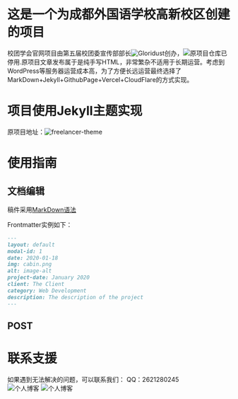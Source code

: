 # 这是一个为成都外国语学校高新校区创建的项目  

校团学会官网项目由第五届校团委宣传部部长![Gloridust](https://github.com/Gloridust)创办，![原项目仓库](https://github.com/Gloridust/cflsgx.top)已停用.原项目文章发布属于是纯手写HTML，非常繁杂不适用于长期运营。考虑到WordPress等服务器运营成本高，为了方便长远运营最终选择了MarkDown+Jekyll+GithubPage+Vercel+CloudFlare的方式实现。  

# 项目使用Jekyll主题实现  

原项目地址：![freelancer-theme](https://github.com/jeromelachaud/freelancer-theme)  

# 使用指南  

## 文档编辑

稿件采用[MarkDown语法](https://www.runoob.com/markdown/md-title.html)  

Frontmatter实例如下：  

```markdown
---
layout: default
modal-id: 1
date: 2020-01-18
img: cabin.png
alt: image-alt
project-date: January 2020
client: The Client
category: Web Development
description: The description of the project
---
```
## POST

# 联系支援  

如果遇到无法解决的问题，可以联系我们：
QQ：2621280245  
![个人博客](https://gloridust.xyz) ![个人博客](https://t.me/Gloridust)  
